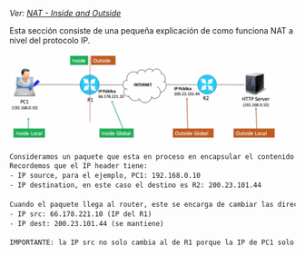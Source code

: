 _Ver: [NAT - Inside and Outside](NAT%20-%20Inside%20and%20Outside.md)_

Esta sección consiste de una pequeña explicación de como funciona NAT a nivel del protocolo IP. 

![](../_anexos_/Screenshot%20from%202024-01-01%2009-46-54.png)

``` txt
Consideramos un paquete que esta en proceso en encapsular el contenido de la cabezera IP, asumimos que tiene la DATA de las capas superiores.
Recordemos que el IP header tiene: 
- IP source, para el ejemplo, PC1: 192.168.0.10
- IP destination, en este caso el destino es R2: 200.23.101.44 

Cuando el paquete llega al router, este se encarga de cambiar las dirección de origen y destino.
- IP src: 66.178.221.10 (IP del R1)
- IP dest: 200.23.101.44 (se mantiene)

IMPORTANTE: la IP src no solo cambia al de R1 porque la IP de PC1 solo funciona dentro de la LAN, tambien porque una vez llegue a R2 este tiene que devolver una respuesta en cuyo caso invierte las direcciones de origen y destino, entonces se garantiza que la respuesta devuelta llegue a PC1 a través de la IP publica de R1.

```